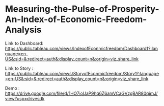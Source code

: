 # Measuring-the-Pulse-of-Prosperity-An-Index-of-Economic-Freedom-Analysis

Link to Dashboard: https://public.tableau.com/views/IndexofEconmicfreedom/Dashboard1?:language=en-US&:sid=&:redirect=auth&:display_count=n&:origin=viz_share_link

Link to Story : https://public.tableau.com/views/StoryofEconmicfreedom/Story1?:language=en-US&:sid=&:redirect=auth&:display_count=n&:origin=viz_share_link

Demo : https://drive.google.com/file/d/1HO7ioUaP9hq6Z6amVCaGVzgBAR80qjmJ/view?usp=drivesdk
